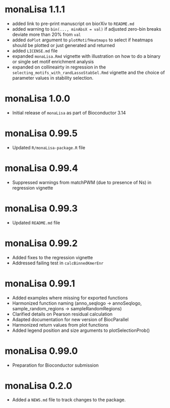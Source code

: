 # monaLisa 1.1.1

* added link to pre-print manuscript on biorXiv to `README.md`
* added warning to `bin(..., minAbsX = val)` if adjusted zero-bin breaks deviate more than 20% from `val`
* added `doPlot` argument to `plotMotifHeatmaps` to select if heatmaps should be plotted or just generated and returned
* added `LICENSE.md` file
* expanded `monaLisa.Rmd` vignette with illustration on how to do a binary or single set motif enrichment analysis
* expanded on collineairty in regression in the `selecting_motifs_with_randLassoStabSel.Rmd` vignette and the choice of parameter values in stability selection.

# monaLisa 1.0.0

* Initial release of `monaLisa` as part of Bioconductor 3.14

# monaLisa 0.99.5

* Updated `R/monaLisa-package.R` file

# monaLisa 0.99.4

* Suppressed warnings from matchPWM (due to presence of Ns) in regression vignette

# monaLisa 0.99.3

* Updated `README.md` file

# monaLisa 0.99.2

* Added fixes to the regression vignette
* Addressed failing test in `calcBinnedKmerEnr`

# monaLisa 0.99.1

* Added examples where missing for exported functions
* Harmonized function naming (anno_seqlogo -> annoSeqlogo, sample_random_regions -> sampleRandomRegions)
* Clarified details on Pearson residual calculation
* Adapted documentation for new version of BiocParallel
* Harmonized return values from plot functions
* Added legend position and size arguments to plotSelectionProb()

# monaLisa 0.99.0

* Preparation for Bioconductor submission

# monaLisa 0.2.0

* Added a `NEWS.md` file to track changes to the package.

